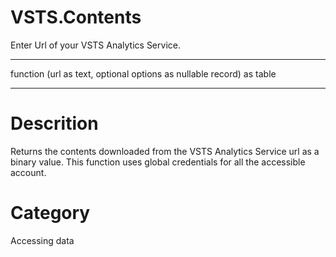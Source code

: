 ﻿# VSTS.Contents
Enter Url of your VSTS Analytics Service.
***
function (url as text, optional options as nullable record) as table
***
# Descrition 
Returns the contents downloaded from the VSTS Analytics Service url as a binary value. This function uses global credentials for all the accessible account.
# Category 
Accessing data
